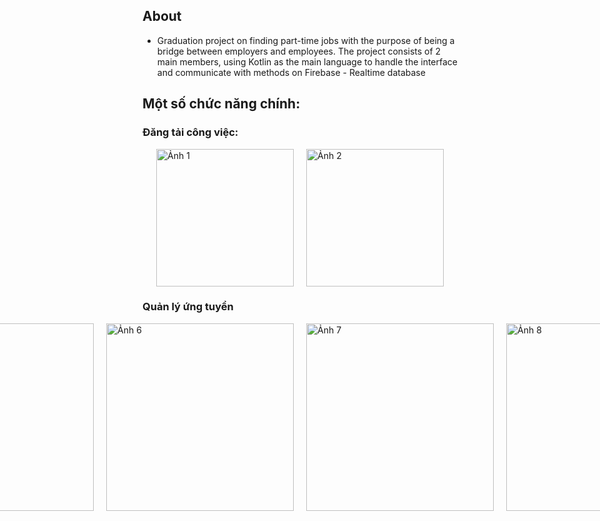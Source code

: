 ## About
- Graduation project on finding part-time jobs with the purpose of being a bridge between employers and employees. The project consists of 2 main members, using Kotlin as the main language to handle the interface and communicate with methods on Firebase - Realtime database

## Một số chức năng chính:
### Đăng tải công việc:
<div style="display: flex; justify-content: center; gap: 20px;">
  <img src="https://github.com/user-attachments/assets/b3adb57a-a4b8-48c1-a0de-6676d540d355" alt="Ảnh 1" width="220" />
  <img src="https://github.com/user-attachments/assets/2ee7bbbf-b6bf-424b-a38a-6414c3328875" alt="Ảnh 2" width="220" />
</div>


### Quản lý ứng tuyển 
<div style="display: flex; justify-content: center; gap: 20px;">
    <img src="https://github.com/user-attachments/assets/a49e6d20-76c4-4788-90b3-12d2debcc755" alt="Ảnh 3" width="300" style="display: block; margin: 0 auto;" />
    <img src="https://github.com/user-attachments/assets/b8300672-be27-4af0-a1e3-7c58f63efefd" alt="Ảnh 4" width="300" style="display: block; margin: 0 auto;" />
    <img src="https://github.com/user-attachments/assets/b213c323-e569-4f67-bde3-1b4a5ffd9af4" alt="Ảnh 5" width="300" style="display: block; margin: 0 auto;" />
    <img src="https://github.com/user-attachments/assets/ac3328d0-c831-413e-87b4-cfcb0c3774c4" alt="Ảnh 6" width="300" style="display: block; margin: 0 auto;" />
    <img src="https://github.com/user-attachments/assets/fbc8dd8d-920d-4091-abb9-e439c2db6e26" alt="Ảnh 7" width="300" style="display: block; margin: 0 auto;" />
    <img src="https://github.com/user-attachments/assets/82a65be7-df34-4bc0-9446-a247403187a3" alt="Ảnh 8" width="300" style="display: block; margin: 0 auto;" />
    <img src="https://github.com/user-attachments/assets/85d8f7a8-ff02-4b50-9e66-78068aabea76" alt="Ảnh 9" width="300" style="display: block; margin: 0 auto;" />
    <img src="https://github.com/user-attachments/assets/19c9f145-b38f-493e-b2bb-47b27110b325" alt="Ảnh 10" width="300" style="display: block; margin: 0 auto;" />
</div>



